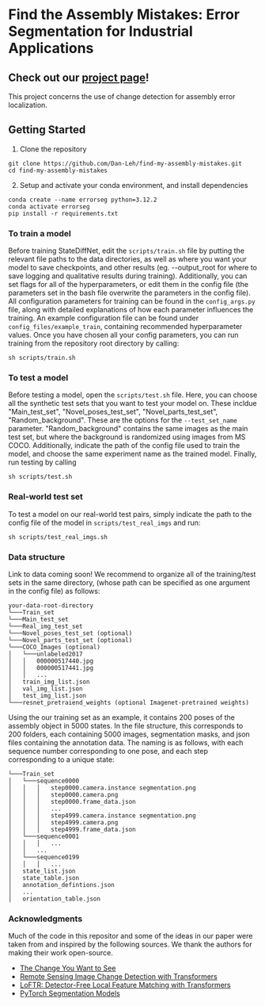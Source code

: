 # Find the Assembly Mistakes: Error Segmentation for Industrial Applications

## Check out our [project page](https://timschoonbeek.github.io/error_seg)!
This project concerns the use of change detection for assembly error localization.

## Getting Started
1. Clone the repository
```
git clone https://github.com/Dan-Leh/find-my-assembly-mistakes.git
cd find-my-assembly-mistakes
```
2. Setup and activate your conda environment, and install dependencies
```
conda create --name errorseg python=3.12.2
conda activate errorseg
pip install -r requirements.txt
```

### To train a model
Before training StateDiffNet, edit the `scripts/train.sh` file by putting the relevant file paths to the data directories, as well as where you want your model to save checkpoints, and other results (eg. --output_root for where to save logging and qualitative results during training). Additionally, you can set flags for all of the hyperparameters, or edit them in the config file (the parameters set in the bash file overwrite the parameters in the config file). All configuration parameters for training can be found in the `config_args.py` file, along with detailed explanations of how each parameter influences the training. An example configuration file can be found under `config_files/example_train`, containing recommended hyperparameter values. Once you have chosen all your config parameters, you can run training from the repository root directory by calling:
```
sh scripts/train.sh
```

### To test a model
Before testing a model, open the `scripts/test.sh` file. Here, you can choose all the synthetic test sets that you want to test your model on. These incldue "Main_test_set", "Novel_poses_test_set", "Novel_parts_test_set", "Random_background". These are the options for the `--test_set_name` parameter. "Random_background" contains the same images as the main test set, but where the background is randomized using images from MS COCO. Additionally, indicate the path of the config file used to train the model, and choose the same experiment name as the trained model. Finally, run testing by calling
```
sh scripts/test.sh
```

### Real-world test set
To test a model on our real-world test pairs, simply indicate the path to the config file of the model in `scripts/test_real_imgs` and run:
```
sh scripts/test_real_imgs.sh
```

### Data structure
Link to data coming soon!
We recommend to organize all of the training/test sets in the same directory, (whose path can be specified as one argument in the config file) as follows:
```
your-data-root-directory
└───Train_set
└───Main_test_set
└───Real_img_test_set
└───Novel_poses_test_set (optional)
└───Novel_parts_test_set (optional)
└───COCO_Images (optional)
│   └───unlabeled2017
│   │   000000517440.jpg
│   │   000000517441.jpg
│   │   ...
│   train_img_list.json
│   val_img_list.json
│   test_img_list.json
└───resnet_pretraiend_weights (optional Imagenet-pretrained weights)
```

Using the our training set as an example, it contains 200 poses of the assembly object in 5000 states. In the file structure, this corresponds to 200 folders, each containing 5000 images, segmentation masks, and json files containing the annotation data. The naming is as follows, with each sequence number corresponding to one pose, and each step corresponding to a unique state:
```
└───Train_set
│   └───sequence0000
│   │   │   step0000.camera.instance segmentation.png
│   │   │   step0000.camera.png
│   │   │   step0000.frame_data.json
│   │   │   ...
│   │   │   step4999.camera.instance segmentation.png
│   │   │   step4999.camera.png
│   │   │   step4999.frame_data.json
│   └───sequence0001
│   │   │   ...
│   │   ...
│   └───sequence0199
│   │   │   ...
│   state_list.json
│   state_table.json
│   annotation_defintions.json
│   ...
│   orientation_table.json
```


### Acknowledgments
Much of the code in this repositor and some of the ideas in our paper were taken from and inspired by the following sources. We thank the authors for making their work open-source.
- [The Change You Want to See](https://github.com/ragavsachdeva/The-Change-You-Want-to-See)
- [Remote Sensing Image Change Detection with Transformers](https://github.com/justchenhao/BIT_CD)
- [LoFTR: Detector-Free Local Feature Matching with Transformers](https://github.com/zju3dv/LoFTR/tree/master)
- [PyTorch Segmentation Models](https://github.com/jlcsilva/segmentation_models.pytorch)
